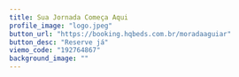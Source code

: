 ```yaml
---
title: Sua Jornada Começa Aqui
profile_image: "logo.jpeg"
button_url: "https://booking.hqbeds.com.br/moradaaguiar"
button_desc: "Reserve já"
viemo_code: "192764867"
background_image: ""
---
```

